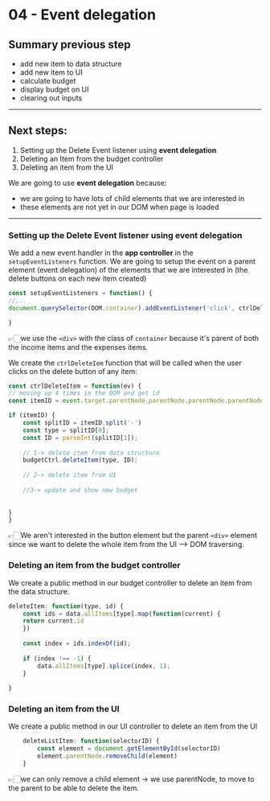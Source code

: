 # 04 - Event delegation

## Summary previous step
- add new item to data structure
- add new item to UI
- calculate budget
- display budget on UI
- clearing out inputs

---

## Next steps:
1. Setting up the Delete Event listener using **event delegation**
2. Deleting an Item from the budget controller
3. Deleting an item from the UI

We are going to use **event delegation** because:
- we are going to have lots of child elements that we are interested in
- these elements are not yet in our DOM when page is loaded

---

### Setting up the Delete Event listener using event delegation
We add a new event handler in the **app controller** in the `setupEventListeners` function. We are going to setup the event on a parent element (event delegation) of the elements that we are interested in (the delete buttons on each new item created)
```js
const setupEventListeners = function() {
//...
document.querySelector(DOM.container).addEventListener('click', ctrlDeleteItem);

}

````
👉🏻we use the `<div>` with the class of `container` because it's parent of both the income items and the expenses items. 

We create the `ctrlDeleteIem` function that will be called when the user clicks on the delete button of any item:
```js
const ctrlDeleteItem = function(ev) {
// moving up 4 times in the DOM and get id
const itemID = event.target.parentNode.parentNode.parentNode.parentNode.id;

if (itemID) {
	const splitID = itemID.split('-')
	const type = splitID[0];
	const ID = parseInt(splitID[1]);
	
	// 1-> delete item from data structure
	budgetCtrl.deleteItem(type, ID);
	
	// 2-> delete item from UI
	
	//3-> update and show new budget
	
	
}
}

````
👉🏻We aren't interested in the button element but the parent `<div>` element since we want to delete the whole item from the UI --> DOM traversing.

### Deleting an item from the budget controller
We create a public method in our budget controller to delete an item from the data structure.
```js
deleteItem: function(type, id) {
	const ids = data.allItems[type].map(function(current) {
	return current.id
	})
	
	const index = ids.indexOf(id);
	
	if (index !== -1) {
		data.allItems[type].splice(index, 1);
	}
	
}
```

### Deleting an item from the UI
We create a public method in our UI controller to delete an item from the UI
```js
	deleteListItem: function(selectorID) {
		const element = document.getElementById(selectorID)
		element.parentNode.removeChild(element)
	}
```
👉🏻we can only remove a child element -> we use parentNode, to move to the parent to be able to delete the item. 